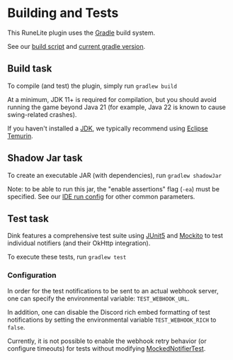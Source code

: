 # Building and Tests

This RuneLite plugin uses the [Gradle](https://docs.gradle.org/current/userguide/userguide.html) build system.

See our [build script](../build.gradle.kts) and [current gradle version](../gradle/wrapper/gradle-wrapper.properties).

## Build task

To compile (and test) the plugin, simply run `gradlew build`

At a minimum, JDK 11+ is required for compilation, but you should avoid running the game beyond Java 21 (for example, Java 22 is known to cause swing-related crashes).

If you haven't installed a [JDK](https://whichjdk.com/), we typically recommend using [Eclipse Temurin](https://adoptium.net/temurin/releases/).

## Shadow Jar task

To create an executable JAR (with dependencies), run `gradlew shadowJar`

Note: to be able to run this jar, the "enable assertions" flag (`-ea`) must be specified.
See our [IDE run config](../.run/Run%20Dink.run.xml) for other common parameters.

## Test task

Dink features a comprehensive test suite using [JUnit5](https://junit.org/junit5/) and [Mockito](https://site.mockito.org/) to test individual notifiers (and their OkHttp integration).

To execute these tests, run `gradlew test`

### Configuration

In order for the test notifications to be sent to an actual webhook server,
one can specify the environmental variable: `TEST_WEBHOOK_URL`.

In addition, one can disable the Discord rich embed formatting of test notifications
by setting the environmental variable `TEST_WEBHOOK_RICH` to `false`.

Currently, it is not possible to enable the webhook retry behavior (or configure timeouts)
for tests without modifying [MockedNotifierTest](../src/test/java/dinkplugin/notifiers/MockedNotifierTest.java).
